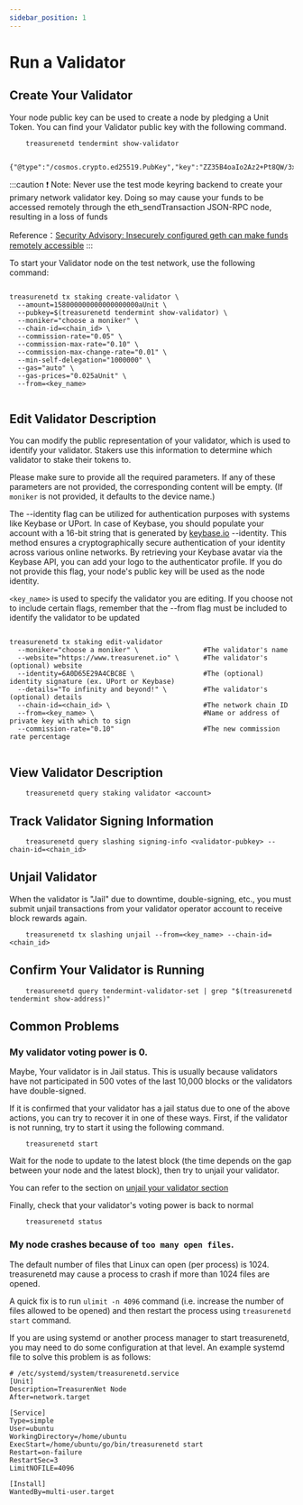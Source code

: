 ```yaml
---
sidebar_position: 1
---
```


# Run a Validator

## Create Your Validator

Your node public key can be used to create a node by pledging a Unit Token. You can find your Validator public key with the following command.

```shell
    treasurenetd tendermint show-validator

    {"@type":"/cosmos.crypto.ed25519.PubKey","key":"ZZ35B4oaIo2Az2+Pt8QW/3xIaRPRRXFKb14mmzvdjFw="}
```

:::caution
❗️ Note: Never use the test mode keyring backend to create your primary network validator key. Doing so may cause your funds to be accessed remotely through the eth_sendTransaction JSON-RPC node, resulting in a loss of funds

Reference：[Security Advisory: Insecurely configured geth can make funds remotely accessible](https://blog.ethereum.org/2015/08/29/security-alert-insecurely-configured-geth-can-make-funds-remotely-accessible)
:::

To start your Validator node on the test network, use the following command:

```shell

treasurenetd tx staking create-validator \
  --amount=158000000000000000000aUnit \
  --pubkey=$(treasurenetd tendermint show-validator) \
  --moniker="choose a moniker" \
  --chain-id=<chain_id> \
  --commission-rate="0.05" \
  --commission-max-rate="0.10" \
  --commission-max-change-rate="0.01" \
  --min-self-delegation="1000000" \
  --gas="auto" \
  --gas-prices="0.025aUnit" \
  --from=<key_name>


```

## Edit Validator Description

You can modify the public representation of your validator, which is used to identify your validator. Stakers use this information to determine which validator to stake their tokens to.

Please make sure to provide all the required parameters. If any of these parameters are not provided, the corresponding content will be empty. (If `moniker` is not provided, it defaults to the device name.)

The --identity flag can be utilized for authentication purposes with systems like Keybase or UPort. In case of Keybase, you should populate your account with a 16-bit string that is generated by [keybase.io](https://keybase.io/) --identity. This method ensures a cryptographically secure authentication of your identity across various online networks. By retrieving your Keybase avatar via the Keybase API, you can add your logo to the authenticator profile. If you do not provide this flag, your node's public key will be used as the node identity.

`<key_name>` is used to specify the validator you are editing. If you choose not to include certain flags, remember that the --from flag must be included to identify the validator to be updated

```shell

treasurenetd tx staking edit-validator
  --moniker="choose a moniker" \                #The validator's name
  --website="https://www.treasurenet.io" \      #The validator's (optional) website
  --identity=6A0D65E29A4CBC8E \                 #The (optional) identity signature (ex. UPort or Keybase)
  --details="To infinity and beyond!" \         #The validator's (optional) details
  --chain-id=<chain_id> \                       #The network chain ID
  --from=<key_name> \                           #Name or address of private key with which to sign
  --commission-rate="0.10"                      #The new commission rate percentage


```

## View Validator Description

```shell
    treasurenetd query staking validator <account>
```

## Track Validator Signing Information

```shell
    treasurenetd query slashing signing-info <validator-pubkey> --chain-id=<chain_id>
```

## Unjail Validator

When the validator is "Jail" due to downtime, double-signing, etc., you must submit unjail transactions from your validator operator account to receive block rewards again.

```shell
    treasurenetd tx slashing unjail --from=<key_name> --chain-id=<chain_id>
```

## Confirm Your Validator is Running

```shell
    treasurenetd query tendermint-validator-set | grep "$(treasurenetd tendermint show-address)"
```

## Common Problems

### My validator voting power is 0.

Maybe, Your validator is in Jail status. This is usually because validators have not participated in 500 votes of the last 10,000 blocks or the validators have double-signed.

If it is confirmed that your validator has a jail status due to one of the above actions, you can try to recover it in one of these ways.
First, if the validator is not running, try to start it using the following command.

```shell
    treasurenetd start
```

Wait for the node to update to the latest block (the time depends on the gap between your node and the latest block), then try to unjail your validator.

You can refer to the section on [unjail your validator section](#unjail-validator)

Finally, check that your validator's voting power is back to normal

```shell
    treasurenetd status
```

### My node crashes because of `too many open files`.

The default number of files that Linux can open (per process) is 1024. treasurenetd may cause a process to crash if more than 1024 files are opened.

A quick fix is to run `ulimit -n 4096` command (i.e. increase the number of files allowed to be opened) and then restart the process using `treasurenetd start` command.

If you are using systemd or another process manager to start treasurenetd, you may need to do some configuration at that level. An example systemd file to solve this problem is as follows:

```shell
# /etc/systemd/system/treasurenetd.service
[Unit]
Description=TreasurenNet Node
After=network.target

[Service]
Type=simple
User=ubuntu
WorkingDirectory=/home/ubuntu
ExecStart=/home/ubuntu/go/bin/treasurenetd start
Restart=on-failure
RestartSec=3
LimitNOFILE=4096

[Install]
WantedBy=multi-user.target
```
